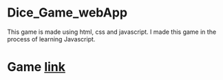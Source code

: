 # Dice_Game_webApp
This game is made using html, css and javascript. I made this game in the process of learning Javascript.
# Game [link](https://mahak999.github.io/Dice_Game_webApp/)
